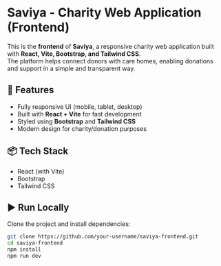 # Saviya - Charity Web Application (Frontend)

This is the **frontend** of **Saviya**, a responsive charity web application built with **React, Vite, Bootstrap, and Tailwind CSS**.  
The platform helps connect donors with care homes, enabling donations and support in a simple and transparent way.  

## 🚀 Features
- Fully responsive UI (mobile, tablet, desktop)  
- Built with **React + Vite** for fast development  
- Styled using **Bootstrap** and **Tailwind CSS**  
- Modern design for charity/donation purposes  

## 📦 Tech Stack
- React (with Vite)  
- Bootstrap  
- Tailwind CSS  

## ▶️ Run Locally
Clone the project and install dependencies:
```bash
git clone https://github.com/your-username/saviya-frontend.git
cd saviya-frontend
npm install
npm run dev
